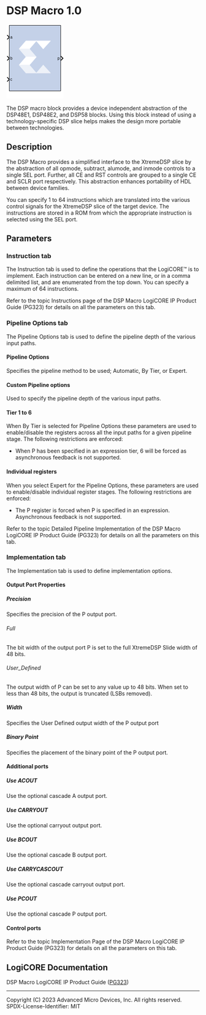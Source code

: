 # DSP Macro 1.0

![](./Images/block.png)

The DSP macro block provides a device independent abstraction of
the DSP48E1, DSP48E2, and DSP58 blocks. Using this block instead of
using a technology-specific DSP slice helps makes the design more
portable between technologies.

## Description

The DSP Macro provides a simplified interface to the XtremeDSP slice by
the abstraction of all opmode, subtract, alumode, and inmode controls to
a single SEL port. Further, all CE and RST controls are grouped to a
single CE and SCLR port respectively. This abstraction enhances
portability of HDL between device families.

You can specify 1 to 64 instructions which are translated into the
various control signals for the XtremeDSP slice of the target device.
The instructions are stored in a ROM from which the appropriate
instruction is selected using the SEL port.

## Parameters

### Instruction tab  
The Instruction tab is used to define the operations that the LogiCORE™
is to implement. Each instruction can be entered on a new line, or in a
comma delimited list, and are enumerated from the top down. You can
specify a maximum of 64 instructions.

Refer to the topic Instructions page of the DSP Macro LogiCORE IP
Product Guide (PG323) for details on all the parameters on this tab.


### Pipeline Options tab  
The Pipeline Options tab is used to define the pipeline depth of the
various input paths.

#### Pipeline Options  
Specifies the pipeline method to be used; Automatic, By Tier, or Expert.

#### Custom Pipeline options  
Used to specify the pipeline depth of the various input paths.

#### Tier 1 to 6  
When By Tier is selected for Pipeline Options these parameters are used
to enable/disable the registers across all the input paths for a given
pipeline stage. The following restrictions are enforced:

- When P has been specified in an expression tier, 6 will be forced as
  asynchronous feedback is not supported.

#### Individual registers  
When you select Expert for the Pipeline Options, these parameters are
used to enable/disable individual register stages. The following
restrictions are enforced:

- The P register is forced when P is specified in an expression.
  Asynchronous feedback is not supported.

Refer to the topic Detailed Pipeline Implementation of the DSP Macro
LogiCORE IP Product Guide (PG323) for details on all the parameters on
this tab.

### Implementation tab  
The Implementation tab is used to define implementation options.

#### Output Port Properties  
##### Precision  
Specifies the precision of the P output port.

###### Full  
The bit width of the output port P is set to the full XtremeDSP Slide
width of 48 bits.

###### User_Defined  
The output width of P can be set to any value up to 48 bits. When set to
less than 48 bits, the output is truncated (LSBs removed).

##### Width  
Specifies the User Defined output width of the P output port

##### Binary Point  
Specifies the placement of the binary point of the P output port.

#### Additional ports  
##### Use ACOUT  
Use the optional cascade A output port.

##### Use CARRYOUT  
Use the optional carryout output port.

##### Use BCOUT  
Use the optional cascade B output port.

##### Use CARRYCASCOUT  
Use the optional cascade carryout output port.

##### Use PCOUT  
Use the optional cascade P output port.

#### Control ports  
Refer to the topic Implementation Page of the DSP Macro LogiCORE IP
Product Guide (PG323) for details on all the parameters on this tab.

## LogiCORE Documentation

DSP Macro LogiCORE IP Product Guide ([PG323](https://docs.xilinx.com/access/sources/dita/map?isLatest=true&ft:locale=en-US&url=pg323-dsp-macro))

--------------
Copyright (C) 2023 Advanced Micro Devices, Inc. All rights reserved.
SPDX-License-Identifier: MIT

